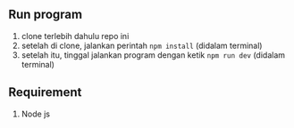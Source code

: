 ## Run program

1. clone terlebih dahulu repo ini
2. setelah di clone, jalankan perintah `npm install` (didalam terminal)
3. setelah itu, tinggal jalankan program dengan ketik `npm run dev` (didalam terminal)

## Requirement

1. Node js
